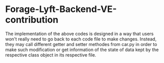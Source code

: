 # Forage-Lyft-Backend-VE-contribution

The implementation of the above codes is designed in a way that users won't really need to go back to each code file to make changes. Instead, they may
call different getter and setter methodes from car.py in order to make such modification or get information of the state of data kept by the respective
class object in its respective file.
